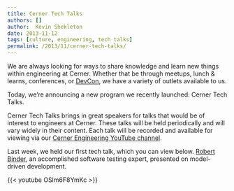 ```yaml
---
title: Cerner Tech Talks
authors: []
author:  Kevin Shekleton
date: 2013-11-12
tags: [culture, engineering, tech talks]
permalink: /2013/11/cerner-tech-talks/
---
```


We are always looking for ways to share knowledge and learn new things within engineering at Cerner. Whether that be through meetups, lunch & learns, conferences, or [DevCon](http://engineering.cerner.com/2013/08/devcon/), we have a variety of outlets available to us.

Today, we’re announcing a new program we recently launched: Cerner Tech Talks.

Cerner Tech Talks brings in great speakers for talks that would be of interest to engineers at Cerner. These talks will be held periodically and will vary widely in their content. Each talk will be recorded and available for viewing via our [Cerner Engineering YouTube channel](http://www.youtube.com/user/CernerEng).

Last week, we held our first tech talk, which you can view below. [Robert Binder](http://www.robertvbinder.com/), an accomplished software testing expert, presented on model-driven development.

{{< youtube OSlm6F8YmKc >}}
